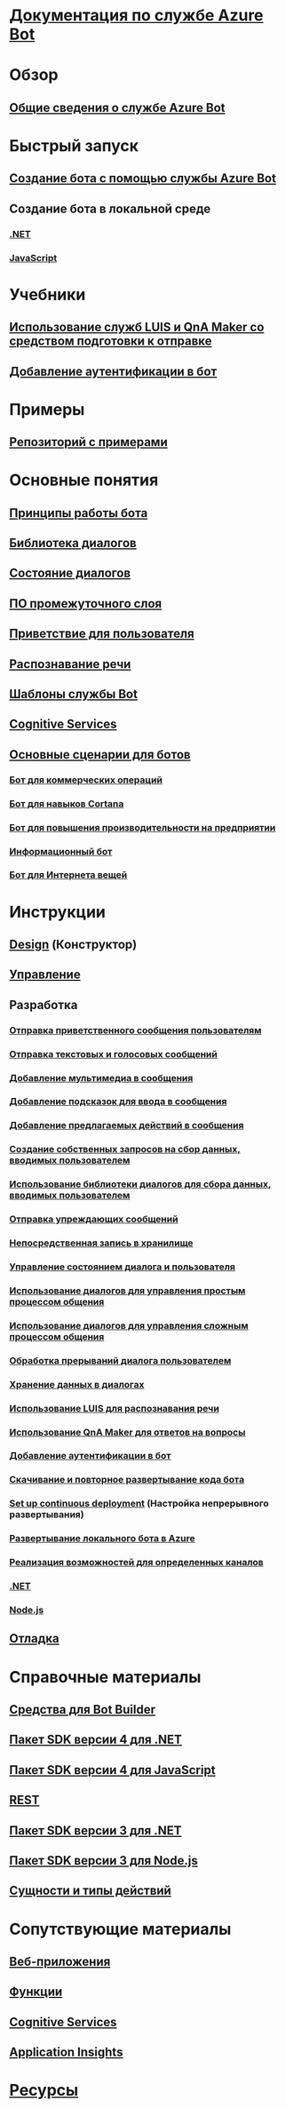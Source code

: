 # [Документация по службе Azure Bot](index.md)
# Обзор
## [Общие сведения о службе Azure Bot](bot-service-overview-introduction.md)
# Быстрый запуск
## [Создание бота с помощью службы Azure Bot](~/bot-service-quickstart.md)
## Создание бота в локальной среде
### [.NET](dotnet/bot-builder-dotnet-sdk-quickstart.md)
### [JavaScript](javascript/bot-builder-javascript-quickstart.md)
# Учебники
## [Использование служб LUIS и QnA Maker со средством подготовки к отправке](v4sdk/bot-builder-tutorial-dispatch.md)
## [Добавление аутентификации в бот](bot-builder-tutorial-authentication.md)
# Примеры
## [Репозиторий с примерами](https://github.com/Microsoft/BotBuilder-Samples/blob/master/readme.md)
# Основные понятия
## [Принципы работы бота](v4sdk/bot-builder-basics.md)
## [Библиотека диалогов](v4sdk/bot-builder-concept-dialog.md)
## [Состояние диалогов](v4sdk/bot-builder-dialog-state.md)
## [ПО промежуточного слоя](v4sdk/bot-builder-concept-middleware.md)
## [Приветствие для пользователя](v4sdk/bot-builder-welcome-user.md)
## [Распознавание речи](v4sdk/bot-builder-concept-luis.md)
## [Шаблоны службы Bot](bot-service-concept-templates.md)
## [Cognitive Services](bot-service-concept-intelligence.md)
## [Основные сценарии для ботов](bot-service-scenario-overview.md)
### [Бот для коммерческих операций](bot-service-scenario-commerce.md)
### [Бот для навыков Cortana](bot-service-scenario-cortana-skill.md)
### [Бот для повышения производительности на предприятии](bot-service-scenario-enterprise-productivity.md)
### [Информационный бот](bot-service-scenario-informational.md)
### [Бот для Интернета вещей](bot-service-scenario-internet-things.md)
# Инструкции
## [Design](design/TOC.md) (Конструктор)
## [Управление](manage/TOC.md)
## Разработка
### [Отправка приветственного сообщения пользователям](v4sdk/bot-builder-send-welcome-message.md)
### [Отправка текстовых и голосовых сообщений](v4sdk/bot-builder-howto-send-messages.md)
### [Добавление мультимедиа в сообщения](v4sdk/bot-builder-howto-add-media-attachments.md)
### [Добавление подсказок для ввода в сообщения](v4sdk/bot-builder-howto-add-input-hints.md)
### [Добавление предлагаемых действий в сообщения](v4sdk/bot-builder-howto-add-suggested-actions.md)
### [Создание собственных запросов на сбор данных, вводимых пользователем](v4sdk/bot-builder-primitive-prompts.md)
### [Использование библиотеки диалогов для сбора данных, вводимых пользователем](v4sdk/bot-builder-prompts.md)
### [Отправка упреждающих сообщений](v4sdk/bot-builder-howto-proactive-message.md)
### [Непосредственная запись в хранилище](v4sdk/bot-builder-howto-v4-storage.md)
### [Управление состоянием диалога и пользователя](v4sdk/bot-builder-howto-v4-state.md)
### [Использование диалогов для управления простым процессом общения](v4sdk/bot-builder-dialog-manage-conversation-flow.md)
### [Использование диалогов для управления сложным процессом общения](v4sdk/bot-builder-dialog-manage-complex-conversation-flow.md)
### [Обработка прерываний диалога пользователем](v4sdk/bot-builder-howto-handle-user-interrupt.md)
### [Хранение данных в диалогах](v4sdk/bot-builder-tutorial-persist-user-inputs.md)
### [Использование LUIS для распознавания речи](v4sdk/bot-builder-howto-v4-luis.md)
### [Использование QnA Maker для ответов на вопросы](v4sdk/bot-builder-howto-qna.md)
### [Добавление аутентификации в бот](v4sdk/bot-builder-authentication.md)
### [Скачивание и повторное развертывание кода бота](bot-service-build-download-source-code.md)
### [Set up continuous deployment](bot-service-build-continuous-deployment.md) (Настройка непрерывного развертывания)
### [Развертывание локального бота в Azure](bot-builder-howto-deploy-azure.md)
### [Реализация возможностей для определенных каналов](v4sdk/bot-builder-channeldata.md)
### [.NET](dotnet/TOC.md)
### [Node.js](nodejs/TOC.md)
## [Отладка](debug/TOC.md)
# Справочные материалы
## [Средства для Bot Builder](bot-builder-tools.md)
## [Пакет SDK версии 4 для .NET](https://aka.ms/dotnetsdk4)
## [Пакет SDK версии 4 для JavaScript](https://aka.ms/jssdk4)
## [REST](rest-api/TOC.md)
## [Пакет SDK версии 3 для .NET](/dotnet/api/?view=botbuilder-3.12.2.4)
## [Пакет SDK версии 3 для Node.js](https://docs.botframework.com/en-us/node/builder/chat-reference/modules/_botbuilder_d_.html)
## [Сущности и типы действий](bot-service-activities-entities.md)
# Сопутствующие материалы
## [Веб-приложения](https://docs.microsoft.com/azure/app-service/)
## [Функции](https://docs.microsoft.com/azure/azure-functions/)
## [Cognitive Services](https://docs.microsoft.com/azure/cognitive-services/)
## [Application Insights](https://docs.microsoft.com/azure/azure-monitor/)
# [Ресурсы](resources/TOC.md)

